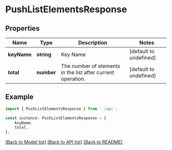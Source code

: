 # PushListElementsResponse


## Properties

Name | Type | Description | Notes
------------ | ------------- | ------------- | -------------
**keyName** | **string** | Key Name | [default to undefined]
**total** | **number** | The number of elements in the list after current operation. | [default to undefined]

## Example

```typescript
import { PushListElementsResponse } from './api';

const instance: PushListElementsResponse = {
    keyName,
    total,
};
```

[[Back to Model list]](../README.md#documentation-for-models) [[Back to API list]](../README.md#documentation-for-api-endpoints) [[Back to README]](../README.md)
